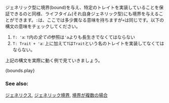 <!-- Just like generic types can be bounded, lifetimes (themselves generic)
use bounds as well. The `:` character has a slightly different meaning here,
but `+` is the same. Note how the following read: -->
ジェネリック型に境界(bound)を与え、特定のトレイトを実装していることを保証できるのと同様、ライフタイム(それ自身ジェネリック型)にも境界を与えることができます。`:`は、ここでは多少異なる意味を持ちますが`+`は同じです。以下の構文の意味をチェックしてください。

<!-- 1. `T: 'a`: *All* references in `T` must outlive lifetime `'a`.
2. `T: Trait + 'a`: Type `T` must implement trait `Trait` and *all* references
in `T` must outlive `'a`. -->
1. `T: 'a`: `T`内の*全ての*参照は`'a`よりも長生きでなくてはならない
2. `T: Trait + 'a`: 上に加えて`T`は`Trait`という名のトレイトを実装してなくてはならない。

<!-- The example below shows the above syntax in action: -->
上記の構文を実際に動く例で見ていきましょう。

{bounds.play}

### See also:

[ジェネリクス][generics], [ジェネリック境界][bounds],
[境界が複数の場合][multibounds]

[generics]: /generics.html
[bounds]: /generics/bounds.html
[multibounds]: /generics/multi_bounds.html
